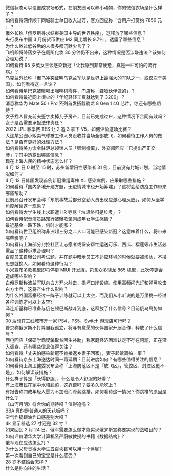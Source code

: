 微信状态可以设置成农场形式，在朋友圈可以养小动物，你的微信农场是什么样子？  
如何看待网传顺丰同城骑士单日收入过万，官方回应称「含用户打赏约 7856 元 」？  
俄外长称「俄罗斯寻求结束美国主导的世界秩序」，这释放了哪些信息？  
央行发布中国 3 月份货币供应 M2 同比增长 9.7％ ，透露了哪些信息？  
为什么熬过低谷后的人很多都沉默少言了？  
飞机即将降落女子在厕所化妆 30 分钟仍不出来，这种情况是否涉嫌违法？该如何合理劝说？  
如何看待 95 岁英女王谈感染新冠「让我感到非常疲惫，真是一种可怕的流行病」？  
乌克兰外长称「俄乌冲突证明乌克兰军队是世界上最强大的军队之一，或仅次于美国」，如何看待这一言论？  
如何看待星巴克被曝喝出咖啡机零件，门店称「聋哑伙伴做的」？  
如何看待最近网上很火的「年纪轻轻工资就达到了 3200」？  
消息称华为 Mate 50 / Pro 系列首发搭载骁龙 8 Gen 1 4G 芯片，你还有哪些期待？  
女子找人冒充前夫签字卖掉儿子房产，目前已完成过户，这种情况下合同有效吗？女子是否需要承担法律责任？  
2022 LPL 春季赛 TES 让 2 追 3 拿下 V5，如何评价这场比赛？  
大连某公园小贩卖气球被工作人员没收并当场全部放飞，如何看待工作人员的做法？是否有更好的处理方法？  
如何看待美方命令驻沪总领馆人员「强制撤离」，外交部回应「已提出严正交涉」？其中透露出哪些信息？  
现在上海人民的精神状态怎么样？  
4 月 12 日 0 时至 15 时，苏州新增阳性感染者 31 例，目前没有封城计划，当地情况如何？  
4 月 12 日韩国发现首例新冠重组毒株 XL 感染病例，应采取哪些措施？  
如何看待「国内多地开建方舱，无疫情城市也开始筹建」？这将会给防疫工作带来哪些帮助？  
民航局召开发布会称「东航事故后部分空勤人员出现应激心理反应」，如何从医学角度解读这一现象？  
如何看待大学生线上求职遭 HR 辱骂「垃圾终归是垃圾」？  
如何看待配音演员路知行被曝欺骗刚成年女学生感情？  
最近基金一路下跌，何时才能涨？  
如何看待世卫组织称非洲超三分之二人口可能已感染新冠？这意味着什么，将带来哪些影响？  
如何看待上海部分封控社区让志愿者或保安帮忙运送可乐、西瓜、榴莲等非生活必需品？这种诉求合理吗？  
百度员工自曝公司考试题，并在题中暗示员工不适应环境的时候就要被淘汰，不换思想就换人，如何看待这种行为？  
小米宣布多款机型即将停更 MIUI 开发版，包含众多骁龙 865 机型，此次停更会造成哪些影响？  
白俄罗斯称波兰军队向白方开火射击，损坏口岸设施，使用高频闪光灯和弹弓攻击白方士兵，这将产生什么影响？  
为什么外国富豪经过一阵子训练就可以上太空，而我们从小听说的是万里挑一经过各种训练才可以上太空?  
泽连斯基称已准备与俄在顿巴斯战斗到底，这释放了什么信号？目前俄乌局势如何？  
00 后想在三线城市开一家 PS4，PS5，Switch 游玩店可行吗？  
普京称俄罗斯不打算自我孤立，将与有意愿的伙伴国家开展合作，释放了什么信号？  
西电回应「保研学霸疑骗取贫困生补助」称家庭经济困难认定不存在问题，正在深入调查，还有哪些信息值得关注？  
如何看待「丈夫怕感染新冠不肯接返乡妻子回家」，妻子起诉离婚一事？  
如何看待京东上海送达时间一再延期？目前进度如何？有哪些值得关注的信息？  
如何看待上海卫健委发布会称「上海防范区不是『放飞区』，管控区、封控区更不是」，如何解读该措施？  
什么样子算是「长得舒服」，什么是令人舒服的好看？  
有上海市民在家中水培蔬菜，这靠谱吗？要多久能吃上？  
有报告称四成年轻人愿为不加班而降薪跳槽，如何看待这一情况？你跳槽的原因是什么？  
《山河月明》符合你的期待吗？值得追吗？  
BBA 真的是普通人的天花板吗？  
空气炸锅跟油炸口感差别大吗？  
4k 显示器选 27 寸还是 32 寸？  
如果回到 2 月 24 日，俄军需要怎么做才能实现俄罗斯宣称要实现的战略目的？  
如何评价清华大学计算机系严蔚敏教授的书籍《数据结构》?  
俄军现在应该怎么打？  
为什么父母觉得大学生五百块钱可以用一个月呢?  
第一次看到自己的宝宝是什么感受？  
28 岁不结婚会怎样？  
什么是你向往的生活？  
